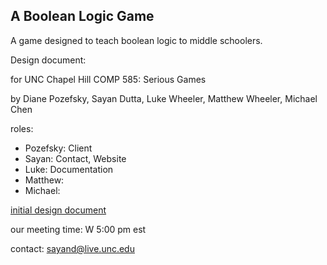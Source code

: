 ## A Boolean Logic Game

A game designed to teach boolean logic to middle schoolers.

Design document: 

for UNC Chapel Hill COMP 585: Serious Games

by Diane Pozefsky, Sayan Dutta, Luke Wheeler, Matthew Wheeler, Michael Chen

roles:
- Pozefsky: Client
- Sayan: Contact, Website
- Luke: Documentation
- Matthew: 
- Michael: 

[initial design document](https://docs.google.com/document/d/1SrISkYdD87iMD4DEaaL2fdshgJx2viY8uf-1RKO_HZk/edit?usp=sharing)

our meeting time: W 5:00 pm est

contact: sayand@live.unc.edu
